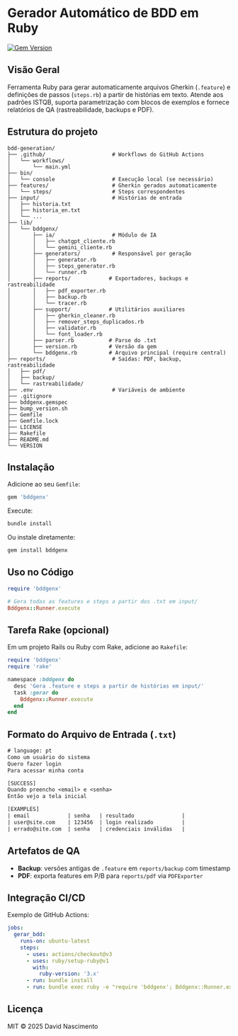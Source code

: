 # Gerador Automático de BDD em Ruby
[![Gem Version](https://badge.fury.io/rb/bddgenx.svg)](https://badge.fury.io/rb/bddgenx)

## Visão Geral

Ferramenta Ruby para gerar automaticamente arquivos Gherkin (`.feature`) e definições de passos (`steps.rb`) a partir de histórias em texto. Atende aos padrões ISTQB, suporta parametrização com blocos de exemplos e fornece relatórios de QA (rastreabilidade, backups e PDF).

## Estrutura do projeto
```
bdd-generation/
├── .github/                     # Workflows do GitHub Actions
│   └── workflows/
│       └── main.yml
├── bin/
│   └── console                  # Execução local (se necessário)
├── features/                    # Gherkin gerados automaticamente
│   └── steps/                   # Steps correspondentes
├── input/                       # Histórias de entrada
│   ├── historia.txt
│   ├── historia_en.txt
│   └── ...
├── lib/
│   └── bddgenx/
│       ├── ia/                  # Módulo de IA
│       │   ├── chatgpt_cliente.rb
│       │   └── gemini_cliente.rb
│       ├── generators/          # Responsável por geração
│       │   ├── generator.rb
│       │   ├── steps_generator.rb
│       │   └── runner.rb
│       ├── reports/            # Exportadores, backups e rastreabilidade
│       │   ├── pdf_exporter.rb
│       │   ├── backup.rb
│       │   └── tracer.rb
│       ├── support/            # Utilitários auxiliares
│       │   ├── gherkin_cleaner.rb
│       │   ├── remover_steps_duplicados.rb
│       │   ├── validator.rb
│       │   └── font_loader.rb
│       ├── parser.rb           # Parse do .txt
│       ├── version.rb          # Versão da gem
│       └── bddgenx.rb          # Arquivo principal (require central)
├── reports/                     # Saídas: PDF, backup, rastreabilidade
│   ├── pdf/
│   ├── backup/
│   └── rastreabilidade/
├── .env                         # Variáveis de ambiente
├── .gitignore
├── bddgenx.gemspec
├── bump_version.sh
├── Gemfile
├── Gemfile.lock
├── LICENSE
├── Rakefile
├── README.md
└── VERSION
```
## Instalação

Adicione ao seu `Gemfile`:

```ruby
gem 'bddgenx'
```

Execute:

```bash
bundle install
```

Ou instale diretamente:

```bash
gem install bddgenx
```

## Uso no Código

```ruby
require 'bddgenx'

# Gera todas as features e steps a partir dos .txt em input/
Bddgenx::Runner.execute
```

## Tarefa Rake (opcional)

Em um projeto Rails ou Ruby com Rake, adicione ao `Rakefile`:

```ruby
require 'bddgenx'
require 'rake'

namespace :bddgenx do
  desc 'Gera .feature e steps a partir de histórias em input/'
  task :gerar do
    Bddgenx::Runner.execute
  end
end
```

## Formato do Arquivo de Entrada (`.txt`)

```txt
# language: pt
Como um usuário do sistema
Quero fazer login
Para acessar minha conta

[SUCCESS]
Quando preencho <email> e <senha>
Então vejo a tela inicial

[EXAMPLES]
| email            | senha   | resultado               |
| user@site.com    | 123456  | login realizado         |
| errado@site.com  | senha   | credenciais inválidas   |
```

## Artefatos de QA

* **Backup**: versões antigas de `.feature` em `reports/backup` com timestamp
* **PDF**: exporta features em P/B para `reports/pdf` via `PDFExporter`

## Integração CI/CD

Exemplo de GitHub Actions:

```yaml
jobs:
  gerar_bdd:
    runs-on: ubuntu-latest
    steps:
      - uses: actions/checkout@v3
      - uses: ruby/setup-ruby@v1
        with:
          ruby-version: '3.x'
      - run: bundle install
      - run: bundle exec ruby -e "require 'bddgenx'; Bddgenx::Runner.execute(only_new: true)"
```

## Licença

MIT © 2025 David Nascimento
